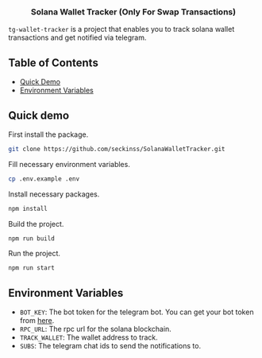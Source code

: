 <h3 align="center">
    <p>Solana Wallet Tracker (Only For Swap Transactions)</p>
</h3>

`tg-wallet-tracker` is a project that enables you to track solana wallet transactions and get notified via telegram.

## Table of Contents
- [Quick Demo](#quick-demo)
- [Environment Variables](#environment-variables)

## Quick demo

First install the package.
```bash
git clone https://github.com/seckinss/SolanaWalletTracker.git
```
Fill necessary environment variables.
```bash
cp .env.example .env
```
Install necessary packages.
```bash
npm install
```
Build the project.
```bash
npm run build
```
Run the project.
```bash
npm run start
```

## Environment Variables

- `BOT_KEY`: The bot token for the telegram bot. You can get your bot token from [here](https://t.me/BotFather).
- `RPC_URL`: The rpc url for the solana blockchain.
- `TRACK_WALLET`: The wallet address to track.
- `SUBS`: The telegram chat ids to send the notifications to.
